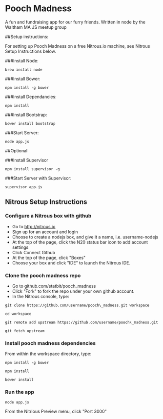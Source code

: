 Pooch Madness
=============
A fun and fundraising app for our furry friends.
Written in node by the Waltham MA JS meetup group

##Setup instructions:

For setting up Pooch Madness on a free Nitrous.io machine, see Nitrous Setup Instructions below.

###Install Node:
```
brew install node
```

###Install Bower:
```
npm install -g bower
```

###Install Dependancies:
```
npm install
```

###Install Bootstrap:
```
bower install bootstrap
```

###Start Server:
```
node app.js
```

##Optional

###Install Supervisor
```
npm install supervisor -g
```

###Start Server with Supervisor:
```
supervisor app.js
```

## Nitrous Setup Instructions

### Configure a Nitrous box with github
- Go to http://nitrous.io
- Sign up for an account and login
- Choose to create a nodejs box, and give it a name, i.e. username-nodejs
- At the top of the page, click the N20 status bar icon to add account settings
- Click Connect Github
- At the top of the page, click "Boxes"
- Choose your box and click "IDE" to launch the Nitrous IDE.

### Clone the pooch madness repo
- Go to github.com/statbit/pooch\_madness
- Click "Fork" to fork the repo under your own github account.
- In the Nitrous console, type:

```
git clone https://github.com/username/pooch\_madness.git workspace
```

```
cd workspace
```

```
git remote add upstream https://github.com/username/pooch\_madness.git
```

```
git fetch upstream
```

### Install pooch madness dependencies
From within the workspace directory, type:
```
npm install -g bower
```

```
npm install
```

```
bower install
```

### Run the app
```
node app.js
```

From the Nitrious Preview menu, click "Port 3000"
